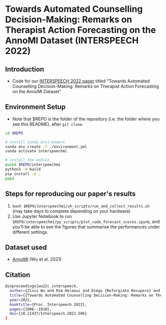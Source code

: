 # Towards Automated Counselling Decision-Making: Remarks on Therapist Action Forecasting on the AnnoMI Dataset (INTERSPEECH 2022)

## Introduction
* Code for our [INTERSPEECH 2022 paper](https://www.isca-speech.org/archive/pdfs/interspeech_2022/wu22c_interspeech.pdf) titled "Towards Automated Counselling Decision-Making: Remarks on Therapist Action Forecasting on the AnnoMI Dataset"

## Environment Setup
* Note that $REPO is the folder of the repository (i.e. the folder where you see this README), after `git clone`.

```sh
cd $REPO

# install Conda environment
conda env create -f ./environment.yml
conda activate interspeechmi

# install the module
pushd $REPO/interspeechmi
python3 -m build
pip install -e .
popd
```

## Steps for reproducing our paper's results
1. `bash $REPO/interspeechmi/sh_scripts/run_and_collect_results.sh` (may take days to complete depending on your hardware)
2. Use Jupyter Notebook to run `$REPO/interspeechmi/py_scripts/plot_code_forecast_scores.ipynb`, and you'll be able to see the figures that summarise the performances under different settings.

## Dataset used
* [AnnoMI](https://github.com/uccollab/AnnoMI/archive/refs/heads/main.zip) (Wu et al. 2021)

## Citation
```bash
@inproceedings{wu22c_interspeech,
  author={Zixiu Wu and Rim Helaoui and Diego {Reforgiato Recupero} and Daniele Riboni},
  title={{Towards Automated Counselling Decision-Making: Remarks on Therapist Action Forecasting on the AnnoMI Dataset}},
  year=2022,
  booktitle={Proc. Interspeech 2022},
  pages={1906--1910},
  doi={10.21437/Interspeech.2022-506}
}
```

